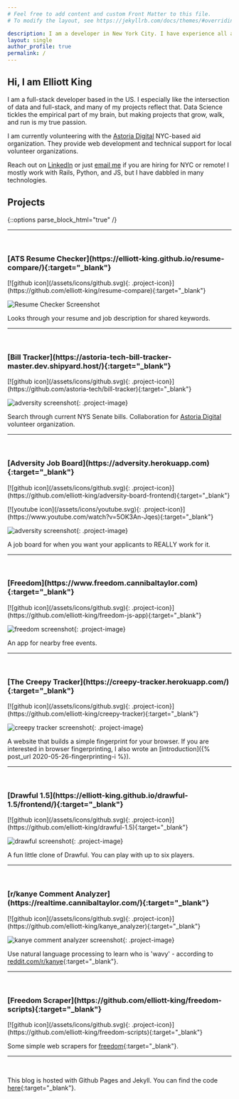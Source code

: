 ```yaml
---
# Feel free to add content and custom Front Matter to this file.
# To modify the layout, see https://jekyllrb.com/docs/themes/#overriding-theme-defaults

description: I am a developer in New York City. I have experience all across the board, from Ruby/Rails and React, to some machine learning.
layout: single
author_profile: true
permalink: /
---
```


<link rel="stylesheet" href="/assets/styles/projects.css">

## Hi, I am Elliott King

I am a full-stack developer based in the US. I especially like the intersection of data and full-stack, and many of my projects reflect that. Data Science tickles the empirical part of my brain, but making projects that grow, walk, and run is my true passion.

I am currently volunteering with the [Astoria Digital](https://astoria.digital/) NYC-based aid organization. They provide web development and technical support for local volunteer organizations.

Reach out on [LinkedIn](https://www.linkedin.com/in/elliottwking/) or just [email me](mailto:elliottking93@gmail.com) if you are hiring for NYC or remote! I mostly work with Rails, Python, and JS, but I have dabbled in many technologies.

## Projects

{::options parse_block_html="true" /}

---

<br>

<div class="project-title">
  <h3 class="project-name">[ATS Resume Checker](https://elliott-king.github.io/resume-compare/){:target="_blank"}</h3> 
  <p>[![github icon](/assets/icons/github.svg){: .project-icon}](https://github.com/elliott-king/resume-compare){:target="_blank"}</p>
</div>

<img class="project-image" src="/assets/images/project-screenshots/res-compare.png" alt="Resume Checker Screenshot">

Looks through your resume and job description for shared keywords.

---

<br>

<div class="project-title">
  <h3 class="project-name">[Bill Tracker](https://astoria-tech-bill-tracker-master.dev.shipyard.host/){:target="_blank"}</h3> 
  <p>[![github icon](/assets/icons/github.svg){: .project-icon}](https://github.com/astoria-tech/bill-tracker){:target="_blank"}</p>
</div>

![adversity screenshot](/assets/images/project-screenshots/bill-tracker.png){: .project-image}

Search through current NYS Senate bills. Collaboration for [Astoria Digital](https://astoria.digital/) volunteer organization.

---

<br>

<div class="project-title">
  <h3 class="project-name">[Adversity Job Board](https://adversity.herokuapp.com){:target="_blank"}</h3> 
  <p>[![github icon](/assets/icons/github.svg){: .project-icon}](https://github.com/elliott-king/adversity-board-frontend){:target="_blank"}</p>
  <p>[![youtube icon](/assets/icons/youtube.svg){: .project-icon}](https://www.youtube.com/watch?v=5OK3An-Jqes){:target="_blank"}</p>
</div>

![adversity screenshot](/assets/images/project-screenshots/adversity.png){: .project-image}

A job board for when you want your applicants to REALLY work for it.

---

<br>

<div class="project-title">
  <h3 class="project-name">[Freedom](https://www.freedom.cannibaltaylor.com){:target="_blank"}</h3> 
  <p>[![github icon](/assets/icons/github.svg){: .project-icon}](https://github.com/elliott-king/freedom-js-app){:target="_blank"}</p>
</div>

![freedom screenshot](/assets/images/project-screenshots/freedom.png){: .project-image}

An app for nearby free events.

---

<br>

<div class="project-title">
  <h3 class="project-name">[The Creepy Tracker](https://creepy-tracker.herokuapp.com/){:target="_blank"}</h3> 
  <p>[![github icon](/assets/icons/github.svg){: .project-icon}](https://github.com/elliott-king/creepy-tracker){:target="_blank"}</p>
</div>

![creepy tracker screenshot](/assets/images/project-screenshots/creepy-tracker.png){: .project-image}

A website that builds a simple fingerprint for your browser. If you are interested in browser fingerprinting, I also wrote an [introduction]({% post_url 2020-05-26-fingerprinting-i %}).

---

<br>

<div class="project-title">
  <h3 class="project-name">[Drawful 1.5](https://elliott-king.github.io/drawful-1.5/frontend/){:target="_blank"}</h3> 
  <p>[![github icon](/assets/icons/github.svg){: .project-icon}](https://github.com/elliott-king/drawful-1.5){:target="_blank"}</p>
</div>

![drawful screenshot](/assets/images/project-screenshots/drawful.png){: .project-image}

A fun little clone of Drawful. You can play with up to six players.

---

<br>

<div class="project-title">
  <h3 class="project-name">[r/kanye Comment Analyzer](https://realtime.cannibaltaylor.com/){:target="_blank"}</h3> 
  <p>[![github icon](/assets/icons/github.svg){: .project-icon}](https://github.com/elliott-king/kanye_analyzer){:target="_blank"}</p>
</div>

![kanye comment analyzer screenshot](/assets/images/project-screenshots/kanye.png){: .project-image}

Use natural language processing to learn who is 'wavy' - according to [reddit.com/r/kanye](reddit.com/r/kanye){:target="_blank"}.

---

<br>

<div class="project-title">
  <h3 class="project-name">[Freedom Scraper](https://github.com/elliott-king/freedom-scripts){:target="_blank"}</h3> 
  <p>[![github icon](/assets/icons/github.svg){: .project-icon}](https://github.com/elliott-king/freedom-scripts){:target="_blank"}</p>
</div>

Some simple web scrapers for [freedom](https://github.com/elliott-king/freedom-js-app){:target="_blank"}.

---

<br>

This blog is hosted with Github Pages and Jekyll. You can find the code [here](https://github.com/elliott-king/elliott-king.github.io){:target="_blank"}.